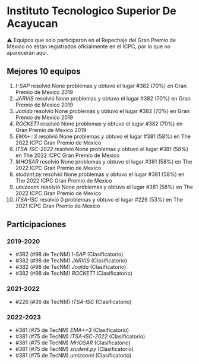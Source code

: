 # Instituto Tecnologico Superior De Acayucan

:warning: Equipos que solo participaron en el Repechaje del Gran Premio de México no están registrados oficialmente en el ICPC, por lo que no aparecerán aquí.

## Mejores 10 equipos

1. _I-SAP_ resolvió None problemas y obtuvo el lugar #382 (70%) en Gran Premio de Mexico 2019
1. _JARVIS_ resolvió None problemas y obtuvo el lugar #382 (70%) en Gran Premio de Mexico 2019
1. _Joalda_ resolvió None problemas y obtuvo el lugar #382 (70%) en Gran Premio de Mexico 2019
1. _ROCKET1_ resolvió None problemas y obtuvo el lugar #382 (70%) en Gran Premio de Mexico 2019
1. _EMA+=3_ resolvió None problemas y obtuvo el lugar #381 (58%) en The 2022 ICPC Gran Premio de Mexico
1. _ITSA-ISC-2022_ resolvió None problemas y obtuvo el lugar #381 (58%) en The 2022 ICPC Gran Premio de Mexico
1. _MHOSAR_ resolvió None problemas y obtuvo el lugar #381 (58%) en The 2022 ICPC Gran Premio de Mexico
1. _student.py_ resolvió None problemas y obtuvo el lugar #381 (58%) en The 2022 ICPC Gran Premio de Mexico
1. _umizoomi_ resolvió None problemas y obtuvo el lugar #381 (58%) en The 2022 ICPC Gran Premio de Mexico
1. _ITSA-ISC_ resolvió 0 problemas y obtuvo el lugar #226 (53%) en The 2021 ICPC Gran Premio de Mexico

## Participaciones

### 2019-2020

- #382 (#98 de TecNM) _I-SAP_ (Clasificatorio)
- #382 (#98 de TecNM) _JARVIS_ (Clasificatorio)
- #382 (#98 de TecNM) _Joalda_ (Clasificatorio)
- #382 (#98 de TecNM) _ROCKET1_ (Clasificatorio)

### 2021-2022

- #226 (#36 de TecNM) _ITSA-ISC_ (Clasificatorio)

### 2022-2023

- #381 (#75 de TecNM) _EMA+=3_ (Clasificatorio)
- #381 (#75 de TecNM) _ITSA-ISC-2022_ (Clasificatorio)
- #381 (#75 de TecNM) _MHOSAR_ (Clasificatorio)
- #381 (#75 de TecNM) _student.py_ (Clasificatorio)
- #381 (#75 de TecNM) _umizoomi_ (Clasificatorio)



